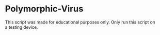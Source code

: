 # Polymorphic-Virus

This script was made for educational purposes only. Only run this script on a testing device. 
